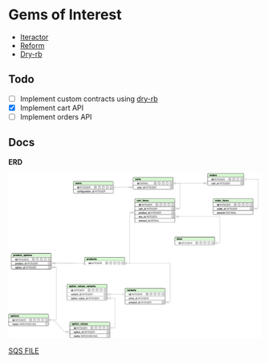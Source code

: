 # Gems of Interest
- [Iteractor](https://github.com/collectiveidea/interactor)
- [Reform](https://github.com/trailblazer/reform-rails)
- [Dry-rb](https://dry-rb.org/)

## Todo
- [ ] Implement custom contracts using [dry-rb](https://dry-rb.org/)
- [x] Implement cart API
- [ ] Implement orders API

## Docs
**ERD**

![ERD IMAGE](/docs/erd/erd.png)

[SQS FILE](/docs/erd/erd.sqs)
